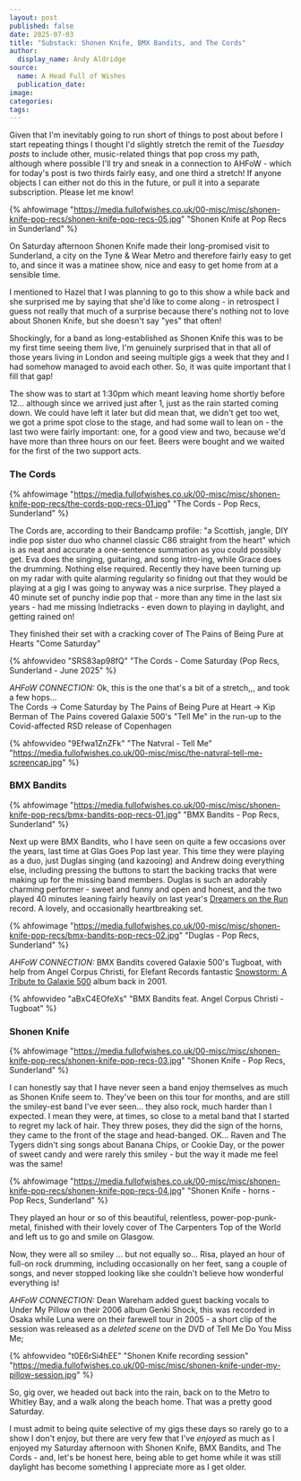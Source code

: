 ```yaml
---
layout: post
published: false
date: 2025-07-03
title: "Substack: Shonen Knife, BMX Bandits, and The Cords"
author:
  display_name: Andy Aldridge
source:
  name: A Head Full of Wishes
  publication_date: 
image: 
categories:
tags: 
---
```

Given that I'm inevitably going to run short of things to post about before I start repeating things I thought I'd slightly stretch the remit of the _Tuesday posts_ to include other, music-related things that pop cross my path, although where possible I'll try and sneak in a connection to AHFoW - which for today's post is two thirds fairly easy, and one third a stretch! If anyone objects I can either not do this in the future, or pull it into a separate subscription. Please let me know!

{% ahfowimage "https://media.fullofwishes.co.uk/00-misc/misc/shonen-knife-pop-recs/shonen-knife-pop-recs-05.jpg" "Shonen Knife at Pop Recs in Sunderland" %}

On Saturday afternoon Shonen Knife made their long-promised visit to Sunderland, a city on the Tyne & Wear Metro and therefore fairly easy to get to, and since it was a matinee show, nice and easy to get home from at a sensible time.

I mentioned to Hazel that I was planning to go to this show a while back and she surprised me by saying that she'd like to come along - in retrospect I guess not really that much of a surprise because there's nothing not to love about Shonen Knife, but she doesn't say "yes" that often!

Shockingly, for a band as long-established as Shonen Knife this was to be my first time seeing them live, I'm genuinely surprised that in that all of those years living in London and seeing multiple gigs a week that they and I had somehow managed to avoid each other. So, it was quite important that I fill that gap! 

The show was to start at 1:30pm which meant leaving home shortly before 12... although since we arrived just after 1, just as the rain started coming down. We could have left it later but did mean that, we didn't get too wet,  we got a prime spot close to the stage, and had some wall to lean on - the last two were fairly important: one, for a good view and two, because we'd have more than three hours on our feet. Beers were bought and we waited for the first of the two support acts.

### The Cords

{% ahfowimage "https://media.fullofwishes.co.uk/00-misc/misc/shonen-knife-pop-recs/the-cords-pop-recs-01.jpg" "The Cords - Pop Recs, Sunderland" %}

The Cords are, according to their Bandcamp profile: "a Scottish, jangle, DIY indie pop sister duo who channel classic C86 straight from the heart" which is as neat and accurate a one-sentence summation as you could possibly get. Eva does the singing, guitaring, and song intro-ing, while Grace does the drumming. Nothing else required. Recently they have been turning up on my radar with quite alarming regularity so finidng out that they would be playing at a gig I was going to anyway was a nice surprise. They played a 40 minute set of punchy indie pop that - more than any time in the last six years - had me missing Indietracks - even down to playing in daylight, and getting rained on!

They finished their set with a cracking cover of The Pains of Being Pure at Hearts "Come Saturday"

{% ahfowvideo "SRS83ap98fQ" "The Cords - Come Saturday (Pop Recs, Sunderland - June 2025" %}

_AHFoW CONNECTION:_ Ok, this is the one that's a bit of a stretch,,, and took a few hops...  
    The Cords -> Come Saturday by The Pains of Being Pure at Heart -> Kip Berman of The Pains covered Galaxie 500's "Tell Me" in the run-up to the Covid-affected RSD release of Copenhagen

{% ahfowvideo "9Efwa1ZnZFk" "The Natvral - Tell Me" "https://media.fullofwishes.co.uk/00-misc/misc/the-natvral-tell-me-screencap.jpg" %}

### BMX Bandits

{% ahfowimage "https://media.fullofwishes.co.uk/00-misc/misc/shonen-knife-pop-recs/bmx-bandits-pop-recs-01.jpg" "BMX Bandits - Pop Recs, Sunderland" %}

Next up were BMX Bandits, who I have seen on quite a few occasions over the years, last time at Glas Goes Pop last year. This time they were playing as a duo, just Duglas singing (and kazooing) and Andrew doing everything else, including pressing the buttons to start the backing tracks that were making up for the missing band members. Duglas is such an adorably charming performer - sweet and funny and open and honest, and the two played 40 minutes leaning fairly heavily on last year's [Dreamers on the Run](https://bmxbandits.bandcamp.com/album/dreamers-on-the-run) record. A lovely, and occasionally heartbreaking set.

{% ahfowimage "https://media.fullofwishes.co.uk/00-misc/misc/shonen-knife-pop-recs/bmx-bandits-pop-recs-02.jpg" "Duglas - Pop Recs, Sunderland" %}

_AHFoW CONNECTION:_ BMX Bandits covered Galaxie 500's Tugboat, with help from Angel Corpus Christi, for Elefant Records fantastic [Snowstorm: A Tribute to Galaxie 500](https://elefantrecords.bandcamp.com/album/snowstorm-a-tribute-to-galaxie-500) album back in 2001.

{% ahfowvideo "aBxC4EOfeXs" "BMX Bandits feat. Angel Corpus Christi - Tugboat" %}

### Shonen Knife

{% ahfowimage "https://media.fullofwishes.co.uk/00-misc/misc/shonen-knife-pop-recs/shonen-knife-pop-recs-03.jpg" "Shonen Knife - Pop Recs, Sunderland" %}

I can honestly say that I have never seen a band enjoy themselves as much as Shonen Knife seem to. They've been on this tour for months, and are still the smiley-est band I've ever seen... they also rock, much harder than I expected. I mean they were, at times, so close to a metal band that I started to regret my lack of hair. They threw poses, they did the sign of the horns, they came to the front of the stage and head-banged. OK... Raven and The Tygers didn't sing songs about Banana Chips, or Cookie Day, or the power of sweet candy and were rarely this smiley - but the way it made me feel was the same!

{% ahfowimage "https://media.fullofwishes.co.uk/00-misc/misc/shonen-knife-pop-recs/shonen-knife-pop-recs-04.jpg" "Shonen Knife - horns - Pop Recs, Sunderland" %}

They played an hour or so of this beautiful, relentless, power-pop-punk-metal, finished with their lovely cover of The Carpenters Top of the World and left us to go and smile on Glasgow.

Now, they were all so smiley ... but not equally so... Risa, played an hour of full-on rock drumming, including occasionally on her feet, sang a couple of songs, and never stopped looking like she couldn't believe how wonderful everything is!

_AHFoW CONNECTION:_ Dean Wareham added guest backing vocals to Under My Pillow on their 2006 album Genki Shock, this was recorded in Osaka while Luna were on their farewell tour in 2005 - a short clip of the session was released as a _deleted scene_ on the DVD of Tell Me Do You Miss Me;

{% ahfowvideo "t0E6rSi4hEE" "Shonen Knife recording session" "https://media.fullofwishes.co.uk/00-misc/misc/shonen-knife-under-my-pillow-session.jpg" %}

So, gig over, we headed out back into the rain, back on to the Metro to Whitley Bay, and a walk along the beach home. That was a pretty good Saturday.

I must admit to being quite selective of my gigs these days so rarely go to a show I don't enjoy, but there are very few that I've _enjoyed_ as much as I enjoyed my Saturday afternoon with Shonen Knife, BMX Bandits, and The Cords - and, let's be honest here, being able to get home while it was still daylight has become something I appreciate more as I get older.
